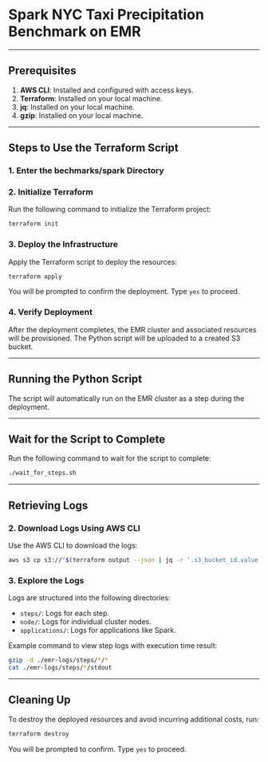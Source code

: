 # Spark NYC Taxi Precipitation Benchmark on EMR

---

## Prerequisites

1. **AWS CLI**: Installed and configured with access keys.
2. **Terraform**: Installed on your local machine.
3. **jq**: Installed on your local machine.
4. **gzip**: Installed on your local machine.

---

## Steps to Use the Terraform Script

### 1. Enter the bechmarks/spark Directory

### 2. Initialize Terraform

Run the following command to initialize the Terraform project:

```bash
terraform init
```

### 3. Deploy the Infrastructure

Apply the Terraform script to deploy the resources:

```bash
terraform apply
```

You will be prompted to confirm the deployment. Type `yes` to proceed.

### 4. Verify Deployment

After the deployment completes, the EMR cluster and associated resources will be provisioned. The Python script will be uploaded to a created S3 bucket.

---

## Running the Python Script

The script will automatically run on the EMR cluster as a step during the deployment.

---

## Wait for the Script to Complete

Run the following command to wait for the script to complete:

```bash
./wait_for_steps.sh
```

---

## Retrieving Logs

### 2. Download Logs Using AWS CLI

Use the AWS CLI to download the logs:

```bash
aws s3 cp s3://"$(terraform output --json | jq -r '.s3_bucket_id.value')"/logs/"$(terraform output --json | jq -r '.emr_cluster_id.value')" ./emr-logs --recursive --region "$(terraform output --json | jq -r '.emr_cluster_region.value')"
```

### 3. Explore the Logs

Logs are structured into the following directories:

- `steps/`: Logs for each step.
- `node/`: Logs for individual cluster nodes.
- `applications/`: Logs for applications like Spark.

Example command to view step logs with execution time result:

```bash
gzip -d ./emr-logs/steps/*/*
cat ./emr-logs/steps/*/stdout
```

---

## Cleaning Up

To destroy the deployed resources and avoid incurring additional costs, run:

```bash
terraform destroy
```

You will be prompted to confirm. Type `yes` to proceed.
